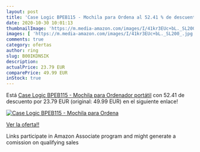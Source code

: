 ```yaml
---
layout: post
title: 'Case Logic BPEB115 - Mochila para Ordena al 52.41 % de descuento'
date: 2020-10-30 10:01:13
thumbnailImage: 'https://m.media-amazon.com/images/I/41kr3EUc+bL._SL200_.jpg'
images: [ 'https://m.media-amazon.com/images/I/41kr3EUc+bL._SL200_.jpg' ]
comments: true
category: ofertas
author: ring
slug: B00IKDNSIK
description:
actualPrice: 23.79 EUR
comparePrice: 49.99 EUR
inStock: true
---
```


Está [Case Logic BPEB115 - Mochila para Ordenador portátil](https://www.amazon.es/dp/B00IKDNSIK/?tag=tolees-21) con 52.41 de descuento por 23.79 EUR (original: 49.99 EUR) en el siguiente enlace!

[![Case Logic BPEB115 - Mochila para Ordena](https://m.media-amazon.com/images/I/41kr3EUc+bL._SL200_.jpg)](https://www.amazon.es/dp/B00IKDNSIK/?tag=tolees-21)

[Ver la oferta!!](https://www.amazon.es/dp/B00IKDNSIK/?tag=tolees-21)

Links participate in Amazon Associate program and might generate a comission on qualifying sales


